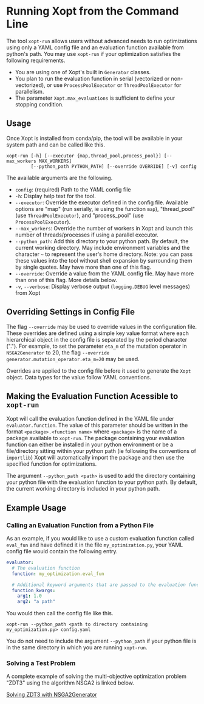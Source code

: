 # Running Xopt from the Command Line

The tool `xopt-run` allows users without advanced needs to run optimizations using only a YAML config file and an evaluation function available from python's path.
You may use `xopt-run` if your optimization satisfies the following requirements.

- You are using one of Xopt's built in `Generator` classes.
- You plan to run the evaluation function in serial (vectorized or non-vectorized), or use `ProcessPoolExecutor` or `ThreadPoolExecutor` for parallelism.
- The parameter `Xopt.max_evaluations` is sufficient to define your stopping condition.

## Usage

Once Xopt is installed from conda/pip, the tool will be available in your system path and can be called like this.

```
xopt-run [-h] [--executor {map,thread_pool,process_pool}] [--max_workers MAX_WORKERS]
         [--python_path PYTHON_PATH] [--override OVERRIDE] [-v] config
```

The available arguments are the following.

- `config`: (required) Path to the YAML config file
- `-h`: Display help text for the tool.
- `--executor`: Override the executor defined in the config file. Available options are "map" (run serially, ie using the function `map`), "thread_pool" (use `ThreadPoolExecutor`), and "process_pool" (use `ProcessPoolExecutor`).
- `--max_workers`: Override the number of workers in Xopt and launch this number of threads/processes if using a parallel executor.
- `--python_path`: Add this directory to your python path. By default, the current working directory. May include environment variables and the character `~` to represent the user's home directory. Note: you can pass these values into the tool without shell expansion by surrounding them by single quotes. May have more than one of this flag.
- `--override`: Override a value from the YAML config file. May have more than one of this flag. More details below.
- `-v`, `--verbose`: Display verbose output (`logging.DEBUG` level messages) from Xopt

## Overriding Settings in Config File
The flag `--override` may be used to override values in the configuration file.
These overrides are defined using a simple key value format where each hierarchical object in the config file is separated by the period character (".").
For example, to set the parameter `eta_m` of the mutation operator in `NSGA2Generator` to 20, the flag `--override generator.mutation_operator.eta_m=20` may be used.

Overrides are applied to the config file before it used to generate the `Xopt` object.
Data types for the value follow YAML conventions.

## Making the Evaluation Function Acessible to `xopt-run`

Xopt will call the evaluation function defined in the YAML file under `evaluator.function`.
The value of this parameter should be written in the format `<package>.<function name>` where `<package>` is the name of a package available to `xopt-run`.
The package containing your evaluation function can either be installed in your python environment or be a file/directory sitting within your python path (ie following the conventions of `importlib`)
Xopt will automatically import the package and then use the specified function for optimizations.

The argument `--python_path <path>` is used to add the directory containing your python file with the evaluation function to your python path.
By default, the current working directory is included in your python path.

## Example Usage
### Calling an Evaluation Function from a Python File
As an example, if you would like to use a custom evaluation function called `eval_fun` and have defined it in the file `my_optimization.py`, your YAML config file would contain the following entry.
```yaml
evaluator:
  # The evaluation function
  function: my_optimization.eval_fun

  # Additional keyword arguments that are passed to the evaluation function
  function_kwargs:
    arg1: 1.0
    arg2: "a path"
```
You would then call the config file like this.
```
xopt-run --python_path <path to directory containing my_optimization.py> config.yaml
```
You do not need to include the argument `--python_path` if your python file is in the same directory in which you are running `xopt-run`.

### Solving a Test Problem
A complete example of solving the multi-objective optimization problem "ZDT3" using the algorithm NSGA2 is linked below.

[Solving ZDT3 with NSGA2Generator](../ga/nsga2/yaml_interface/index.md)
